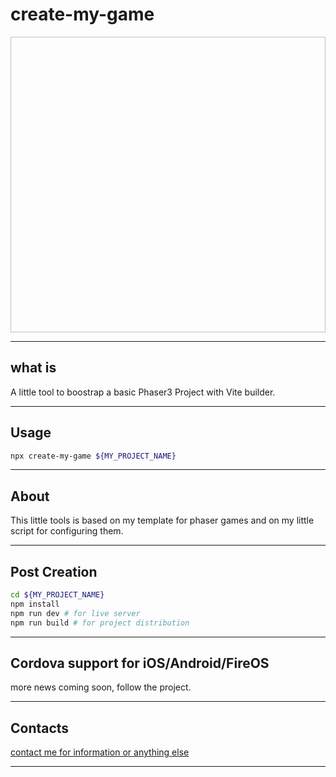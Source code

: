 # create-my-game

<p align="center">
  <img width="512" height="473" />
</p>

---

## what is

A little tool to boostrap a basic Phaser3 Project with Vite builder.

---

## Usage

```bash
npx create-my-game ${MY_PROJECT_NAME}
```

---

## About

This little tools is based on my template for phaser games and on my little script for configuring them.

---

## Post Creation

```bash
cd ${MY_PROJECT_NAME}
npm install
npm run dev # for live server
npm run build # for project distribution
```

---

## Cordova support for iOS/Android/FireOS

more news coming soon, follow the project.

---

## Contacts

[contact me for information or anything else](mailto:michelangelo@etik.com?subject=cmg)

---
